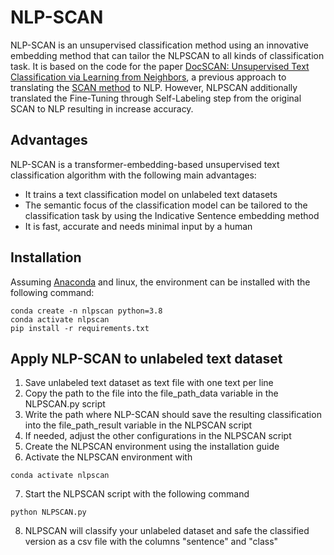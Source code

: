# NLP-SCAN

NLP-SCAN is an unsupervised classification method using an innovative embedding method that can tailor the NLPSCAN to all kinds of classification task. It is based on the code for the paper [DocSCAN: Unsupervised Text Classification via Learning from Neighbors](https://aclanthology.org/2022.konvens-1.4/), a previous approach to translating the [SCAN method](https://link.springer.com/chapter/10.1007/978-3-030-58607-2_16) to NLP. However, NLPSCAN additionally translated the Fine-Tuning through Self-Labeling step from the original SCAN to NLP resulting in increase accuracy.  

## Advantages
NLP-SCAN is a transformer-embedding-based unsupervised text classification algorithm with the following main advantages:
- It trains a text classification model on unlabeled text datasets 
- The semantic focus of the classification model can be tailored to the classification task by using the Indicative Sentence embedding method
- It is fast, accurate and needs minimal input by a human

## Installation

Assuming [Anaconda](https://docs.anaconda.com/anaconda/install/) and linux, the environment can be installed with the following command:
```shell
conda create -n nlpscan python=3.8 
conda activate nlpscan
pip install -r requirements.txt
```

## Apply NLP-SCAN to unlabeled text dataset

1. Save unlabeled text dataset as text file with one text per line 
2. Copy the path to the file into the file_path_data variable in the NLPSCAN.py script 
3. Write the path where NLP-SCAN should save the resulting classification into the file_path_result variable in the NLPSCAN script
4. If needed, adjust the other configurations in the NLPSCAN script 
5. Create the NLPSCAN environment using the installation guide
6. Activate the NLPSCAN environment with 
```shell
conda activate nlpscan
```
7. Start the NLPSCAN script with the following command
```shell
python NLPSCAN.py 
```
8. NLPSCAN will classify your unlabeled dataset and safe the classified version as a csv file with the columns "sentence" and "class" 

